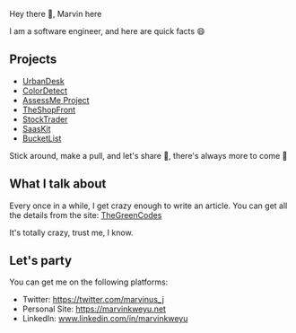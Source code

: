 Hey there :wave:, Marvin here

I am a software engineer, and here are quick facts :smile:

## Projects

 - [UrbanDesk](https://exploreurbandesk.com/)
 - [ColorDetect](https://colordetect.readthedocs.io/en/latest/colordetect.html)
 - [AssessMe Project](https://github.com/MarvinKweyu/AssessMe)
 - [TheShopFront](https://theshopfront.marvinkweyu.net/)
 - [StockTrader](https://github.com/MarvinKweyu/stock-trader)
 - [SaasKit](https://sass-kit.netlify.app/)
 - [BucketList](https://bucketlist.marvinkweyu.net)
 
 Stick around, make a pull, and let's share :rocket:, there's always more to come :construction_worker:
 
 
 ## What I talk about
 
 Every once in a while, I get crazy enough to write an article. You can get all the details from the site: 
 [TheGreenCodes](https://thegreencodes.com/)
 
 It's totally crazy, trust me, I know.

 ## Let's party
 
 You can get me on the following platforms:
 
 - Twitter: https://twitter.com/marvinus_j
 - Personal Site: https://marvinkweyu.net
 - LinkedIn: www.linkedin.com/in/marvinkweyu
 

